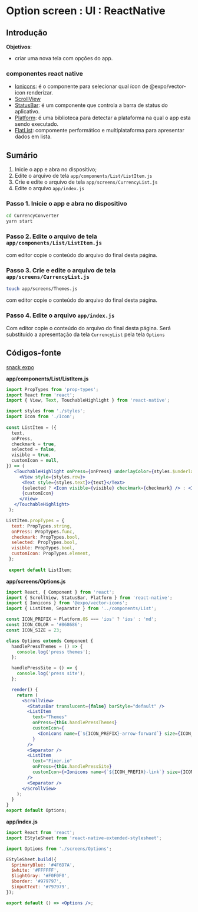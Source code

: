

# [](#header-1) Option screen : UI : ReactNative


## [](#header-2) Introdução

**Objetivos**:
- criar uma nova tela com opções do app.

### [](#header-3) componentes react native

- [Ionicons](https://docs.expo.io/versions/latest/guides/icons#expovector-icons): é o componente para selecionar qual ícon de @expo/vector-icon renderizar.
- [ScrollView](https://facebook.github.io/react-native/docs/scrollview.html)
- [StatusBar](https://facebook.github.io/react-native/docs/statusbar.html): é um componente que controla a barra de status do aplicativo.
- [Platform](https://facebook.github.io/react-native/docs/platform-specific-code.html): é uma biblioteca para detectar a plataforma na qual o app esta sendo executado.
- [FlatList](https://facebook.github.io/react-native/docs/flatlist.html): compomente performático e multiplataforma para apresentar dados em lista.


## [](#header-2) Sumário

1. Inicie o app e abra no dispositivo;
2. Edite o arquivo de tela ```app/components/List/ListItem.js```
3. Crie e edite o arquivo de tela ```app/screens/CurrencyList.js```
4. Edite o arquivo ```app/index.js```


### [](#header-3) Passo 1. Inicie o app e abra no dispositivo

```sh
cd CurrencyConverter
yarn start
```


### [](#header-3) Passo 2. Edite o arquivo de tela ```app/components/List/ListItem.js```

com editor copie o conteúdo do arquivo do final desta página.


### [](#header-3) Passo 3. Crie e edite o arquivo de tela ```app/screens/CurrencyList.js```

```sh
touch app/screens/Themes.js
```

com editor copie o conteúdo do arquivo do final desta página.


### [](#header-3) Passo 4. Edite o arquivo ```app/index.js```

Com editor copie o conteúdo do arquivo do final desta página.
Será substituído a apresentação da tela ```CurrencyList``` pela tela ```Options```












## [](#header-2) Códigos-fonte

[snack expo](https://snack.expo.io/@leonardo-minora/tiipos-2018-rn-13-app)


**app/components/List/ListItem.js**
```jsx
import PropTypes from 'prop-types';
import React from 'react';
import { View, Text, TouchableHighlight } from 'react-native';

import styles from './styles';
import Icon from './Icon';
 
const ListItem = ({
  text,
  onPress,
  checkmark = true,
  selected = false,
  visible = true,
  customIcon = null,
}) => (
   <TouchableHighlight onPress={onPress} underlayColor={styles.$underlayColor}>
     <View style={styles.row}>
      <Text style={styles.text}>{text}</Text>
      {selected ? <Icon visible={visible} checkmark={checkmark} /> : <Icon />}
      {customIcon}
     </View>
   </TouchableHighlight>
 );

ListItem.propTypes = {
  text: PropTypes.string,
  onPress: PropTypes.func,
  checkmark: PropTypes.bool,
  selected: PropTypes.bool,
  visible: PropTypes.bool,
  customIcon: PropTypes.element,
 };
 
 export default ListItem;
 ```



**app/screens/Options.js**
```jsx
import React, { Component } from 'react';
import { ScrollView, StatusBar, Platform } from 'react-native';
import { Ionicons } from '@expo/vector-icons';
import { ListItem, Separator } from '../components/List';

const ICON_PREFIX = Platform.OS === 'ios' ? 'ios' : 'md';
const ICON_COLOR = '#868686';
const ICON_SIZE = 23;

class Options extends Component {
  handlePressThemes = () => {
    console.log('press themes');
  };

  handlePressSite = () => {
    console.log('press site');
  };

  render() {
    return (
      <ScrollView>
        <StatusBar translucent={false} barStyle="default" />
        <ListItem
          text="Themes"
          onPress={this.handlePressThemes}
          customIcon={
            <Ionicons name={`${ICON_PREFIX}-arrow-forward`} size={ICON_SIZE} color={ICON_COLOR} />
          }
        />
        <Separator />
        <ListItem
          text="Fixer.io"
          onPress={this.handlePressSite}
          customIcon={<Ionicons name={`${ICON_PREFIX}-link`} size={ICON_SIZE} color={ICON_COLOR} />}
        />
        <Separator />
      </ScrollView>
    );
  }
}
export default Options;
```



**app/index.js**
```jsx
import React from 'react';
import EStyleSheet from 'react-native-extended-stylesheet';

import Options from './screens/Options';

EStyleSheet.build({
  $primaryBlue: '#4F6D7A',
  $white: '#FFFFFF',
  $lightGray: '#F0F0F0',
  $border: '#979797',
  $inputText: '#797979',
});

export default () => <Options />;
```